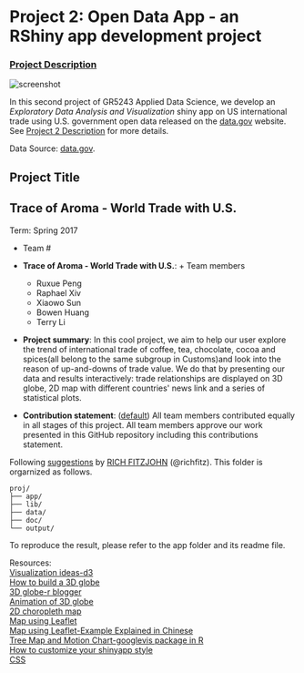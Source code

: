 # Project 2: Open Data App - an RShiny app development project

### [Project Description](doc/project2_desc.md)

![screenshot](doc/screenshot2.png)

In this second project of GR5243 Applied Data Science, we develop an *Exploratory Data Analysis and Visualization* shiny app on US international trade using U.S. government open data released on the [data.gov](https://data.gov/) website. See [Project 2 Description](project2_desc.md) for more details.  

Data Source: [data.gov](http://www.census.gov/foreign-trade/statistics/country/sitc/index.html).

## Project Title 
## Trace of Aroma - World Trade with U.S.
Term: Spring 2017

+ Team #
+ **Trace of Aroma - World Trade with U.S.**: + Team members
	+ Ruxue Peng
	+ Raphael Xiv
	+ Xiaowo Sun
	+ Bowen Huang
	+ Terry Li

+ **Project summary**: In this cool project, we aim to help our user explore the trend of international trade of coffee, tea, chocolate, cocoa and spices(all belong to the same subgroup in Customs)and look into the reason of up-and-downs of trade value. We do that by presenting our data and results interactively: trade relationships are displayed on 3D globe, 2D map with different countries' news link and a series of statistical plots. 

+ **Contribution statement**: ([default](doc/a_note_on_contributions.md)) All team members contributed equally in all stages of this project. All team members approve our work presented in this GitHub repository including this contributions statement. 

Following [suggestions](http://nicercode.github.io/blog/2013-04-05-projects/) by [RICH FITZJOHN](http://nicercode.github.io/about/#Team) (@richfitz). This folder is orgarnized as follows.

```
proj/
├── app/
├── lib/
├── data/
├── doc/
└── output/
```

To reproduce the result, please refer to the app folder and its readme file.

Resources:  
[Visualization ideas-d3](https://d3js.org/)  
[How to build a 3D globe](https://rpubs.com/aagarwal29/r3dglobe)  
[3D globe-r blogger](https://www.r-bloggers.com/animate-maps-with-mapmate-r-package-for-map-and-globe-based-still-image-sequences/)  
[Animation of 3D globe](http://leonawicz.github.io/gc_animation_example/app_traffic_example.html)  
[2D choropleth map](https://cran.r-project.org/web/packages/rworldmap/rworldmap.pdf)  
[Map using Leaflet](https://rstudio.github.io/leaflet/basemaps.html)  
[Map using Leaflet-Example Explained in Chinese](http://blog.csdn.net/allenlu2008/article/details/52865163)  
[Tree Map and Motion Chart-googlevis package in R](https://cran.r-project.org/web/packages/googleVis/vignettes/googleVis_examples.html)  
[How to customize your shinyapp style](https://www.w3schools.com/css/css_background.asp)  
[CSS](http://shiny.rstudio.com/articles/css.html)  



